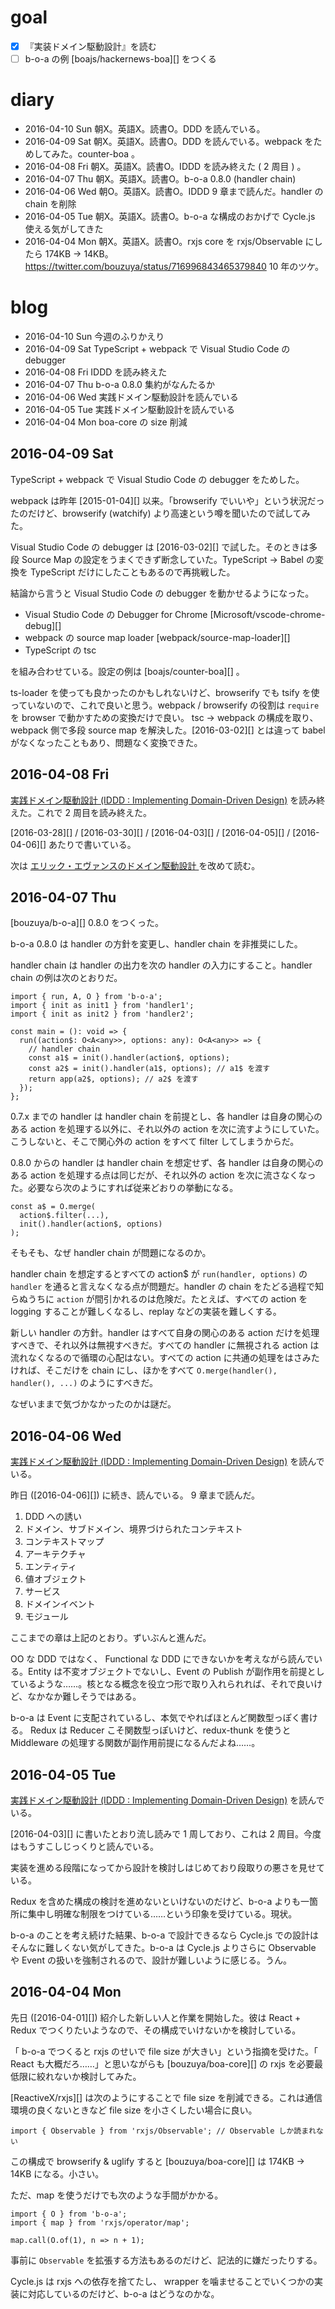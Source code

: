 # goal

- [x] 『実装ドメイン駆動設計』を読む
- [ ] b-o-a の例 [boajs/hackernews-boa][] をつくる

# diary

- 2016-04-10 Sun 朝X。英語X。読書O。DDD を読んでいる。
- 2016-04-09 Sat 朝X。英語X。読書O。DDD を読んでいる。webpack をためしてみた。counter-boa 。
- 2016-04-08 Fri 朝X。英語X。読書O。IDDD を読み終えた ( 2 周目 ) 。
- 2016-04-07 Thu 朝X。英語X。読書O。b-o-a 0.8.0 (handler chain)
- 2016-04-06 Wed 朝O。英語X。読書O。IDDD 9 章まで読んだ。handler の chain を削除
- 2016-04-05 Tue 朝X。英語X。読書O。b-o-a な構成のおかげで Cycle.js 使える気がしてきた
- 2016-04-04 Mon 朝X。英語X。読書O。rxjs core を rxjs/Observable にしたら 174KB -> 14KB。https://twitter.com/bouzuya/status/716996843465379840 10 年のツケ。

# blog

- 2016-04-10 Sun 今週のふりかえり
- 2016-04-09 Sat TypeScript + webpack で Visual Studio Code の debugger
- 2016-04-08 Fri IDDD を読み終えた
- 2016-04-07 Thu b-o-a 0.8.0 集約がなんたるか
- 2016-04-06 Wed 実践ドメイン駆動設計を読んでいる
- 2016-04-05 Tue 実践ドメイン駆動設計を読んでいる
- 2016-04-04 Mon boa-core の size 削減

## 2016-04-09 Sat

TypeScript + webpack で Visual Studio Code の debugger をためした。

webpack は昨年 [2015-01-04][]  以来。「browserify でいいや」という状況だったのだけど、browserify (watchify) より高速という噂を聞いたので試してみた。

Visual Studio Code の debugger は [2016-03-02][] で試した。そのときは多段 Source Map の設定をうまくできず断念していた。TypeScript -> Babel の変換を TypeScript だけにしたこともあるので再挑戦した。

結論から言うと Visual Studio Code の debugger を動かせるようになった。

- Visual Studio Code の Debugger for Chrome [Microsoft/vscode-chrome-debug][]
- webpack の source map loader [webpack/source-map-loader][]
- TypeScript の tsc

を組み合わせている。設定の例は [boajs/counter-boa][] 。

ts-loader を使っても良かったのかもしれないけど、browserify でも tsify を使っていないので、これで良いと思う。webpack / browserify の役割は `require` を browser で動かすための変換だけで良い。 tsc -> webpack の構成を取り、webpack 側で多段 source map を解決した。[2016-03-02][] とは違って babel がなくなったこともあり、問題なく変換できた。




## 2016-04-08 Fri

[実践ドメイン駆動設計 (IDDD : Implementing Domain-Driven Design)](http://www.amazon.co.jp/dp/B00UX9VJGW/) を読み終えた。これで 2 周目を読み終えた。

[2016-03-28][] / [2016-03-30][] / [2016-04-03][] / [2016-04-05][] / [2016-04-06][] あたりで書いている。

次は [エリック・エヴァンスのドメイン駆動設計 ](http://www.amazon.co.jp/dp/B00GRKD6XU/) を改めて読む。

## 2016-04-07 Thu

[bouzuya/b-o-a][] 0.8.0 をつくった。

b-o-a 0.8.0 は handler の方針を変更し、handler chain を非推奨にした。

handler chain は handler の出力を次の handler の入力にすること。handler chain の例は次のとおりだ。

```
import { run, A, O } from 'b-o-a';
import { init as init1 } from 'handler1';
import { init as init2 } from 'handler2';

const main = (): void => {
  run((action$: O<A<any>>, options: any): O<A<any>> => {
    // handler chain
    const a1$ = init().handler(action$, options);
    const a2$ = init().handler(a1$, options); // a1$ を渡す
    return app(a2$, options); // a2$ を渡す
  });
};
```

0.7.x までの handler は handler chain を前提とし、各 handler は自身の関心のある action を処理する以外に、それ以外の action を次に流すようにしていた。こうしないと、そこで関心外の action をすべて filter してしまうからだ。

0.8.0 からの handler は handler chain を想定せず、各 handler は自身の関心のある action を処理する点は同じだが、それ以外の action を次に流さなくなった。必要なら次のようにすれば従来どおりの挙動になる。

```
const a$ = O.merge(
  action$.filter(...),
  init().handler(action$, options)
);
```

そもそも、なぜ handler chain が問題になるのか。

handler chain を想定するとすべての action$ が `run(handler, options)` の `handler` を通ると言えなくなる点が問題だ。handler の chain をたどる過程で知らぬうちに `action` が間引かれるのは危険だ。たとえば、すべての action を logging することが難しくなるし、replay などの実装を難しくする。

新しい handler の方針。handler はすべて自身の関心のある action だけを処理すべきで、それ以外は無視すべきだ。すべての handler に無視される action は流れなくなるので循環の心配はない。すべての action に共通の処理をはさみたければ、そこだけを chain にし、ほかをすべて `O.merge(handler(), handler(), ...)` のようにすべきだ。

なぜいままで気づかなかったのかは謎だ。

## 2016-04-06 Wed

[実践ドメイン駆動設計 (IDDD : Implementing Domain-Driven Design)](http://www.amazon.co.jp/dp/B00UX9VJGW/) を読んでいる。

昨日 ([2016-04-06][]) に続き、読んでいる。 9 章まで読んだ。

1. DDD への誘い
2. ドメイン、サブドメイン、境界づけられたコンテキスト
3. コンテキストマップ
4. アーキテクチャ
5. エンティティ
6. 値オブジェクト
7. サービス
8. ドメインイベント
9. モジュール

ここまでの章は上記のとおり。ずいぶんと進んだ。

OO な DDD ではなく、 Functional な DDD にできないかを考えながら読んでいる。Entity は不変オブジェクトでないし、Event の Publish が副作用を前提としているような……。核となる概念を役立つ形で取り入れられれば、それで良いけど、なかなか難しそうではある。

b-o-a は Event に支配されているし、本気でやればほとんど関数型っぽく書ける。 Redux は Reducer こそ関数型っぽいけど、redux-thunk を使うと Middleware の処理する関数が副作用前提になるんだよね……。

## 2016-04-05 Tue

[実践ドメイン駆動設計 (IDDD : Implementing Domain-Driven Design)](http://www.amazon.co.jp/dp/B00UX9VJGW/) を読んでいる。

[2016-04-03][] に書いたとおり流し読みで 1 周しており、これは 2 周目。今度はもうすこしじっくりと読んでいる。

実装を進める段階になってから設計を検討しはじめており段取りの悪さを見せている。

Redux を含めた構成の検討を進めないといけないのだけど、b-o-a よりも一箇所に集中し明確な制限をつけている……という印象を受けている。現状。

b-o-a のことを考え続けた結果、b-o-a で設計できるなら Cycle.js での設計はそんなに難しくない気がしてきた。b-o-a は Cycle.js よりさらに Observable や Event の扱いを強制されるので、設計が難しいように感じる。うん。

## 2016-04-04 Mon

先日 ([2016-04-01][]) 紹介した新しい人と作業を開始した。彼は React + Redux でつくりたいようなので、その構成でいけないかを検討している。

「 b-o-a でつくると rxjs のせいで file size が大きい」という指摘を受けた。「 React も大概だろ……」と思いながらも [bouzuya/boa-core][] の rxjs を必要最低限に絞れないか検討してみた。

[ReactiveX/rxjs][] は次のようにすることで file size を削減できる。これは通信環境の良くないときなど file size を小さくしたい場合に良い。

```
import { Observable } from 'rxjs/Observable'; // Observable しか読まれない
```

この構成で browserify & uglify すると [bouzuya/boa-core][] は 174KB → 14KB になる。小さい。

ただ、map を使うだけでも次のような手間がかかる。

```
import { O } from 'b-o-a';
import { map } from 'rxjs/operator/map';

map.call(O.of(1), n => n + 1);
```

事前に `Observable` を拡張する方法もあるのだけど、記法的に嫌だったりする。

Cycle.js は rxjs への依存を捨てたし、 wrapper を噛ませることでいくつかの実装に対応しているのだけど、b-o-a はどうなのかな。
